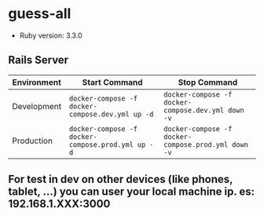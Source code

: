 # guess-all

* Ruby version: 3.3.0

## Rails Server

| Environment | Start Command                                 | Stop Command                             |
|-------------|-----------------------------------------------|------------------------------------------|
| Development | `docker-compose -f docker-compose.dev.yml up -d`   | `docker-compose -f docker-compose.dev.yml down -v` |
| Production  | `docker-compose -f docker-compose.prod.yml up -d`  | `docker-compose -f docker-compose.prod.yml down -v` |


## For test in dev on other devices (like phones, tablet, ...) you can user your local machine ip. es: 192.168.1.XXX:3000
